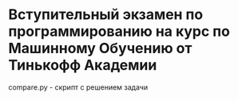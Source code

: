 # Вступительный экзамен по программированию на курс по Машинному Обучению от Тинькофф Академии
compare.py - скрипт с решением задачи

